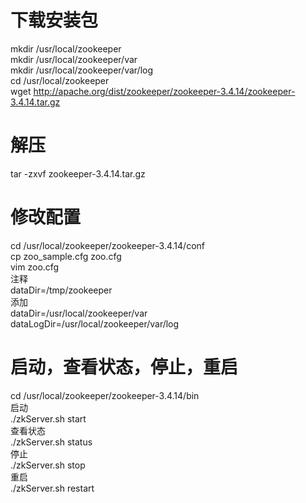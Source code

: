 # 下载安装包
mkdir /usr/local/zookeeper  
mkdir /usr/local/zookeeper/var  
mkdir /usr/local/zookeeper/var/log  
cd /usr/local/zookeeper  
wget http://apache.org/dist/zookeeper/zookeeper-3.4.14/zookeeper-3.4.14.tar.gz

# 解压
tar -zxvf zookeeper-3.4.14.tar.gz

# 修改配置
cd /usr/local/zookeeper/zookeeper-3.4.14/conf  
cp zoo_sample.cfg zoo.cfg  
vim zoo.cfg  
注释  
dataDir=/tmp/zookeeper  
添加  
dataDir=/usr/local/zookeeper/var  
dataLogDir=/usr/local/zookeeper/var/log  

# 启动，查看状态，停止，重启
cd /usr/local/zookeeper/zookeeper-3.4.14/bin  
启动  
./zkServer.sh start  
查看状态  
./zkServer.sh status  
停止  
./zkServer.sh stop  
重启  
./zkServer.sh restart  
